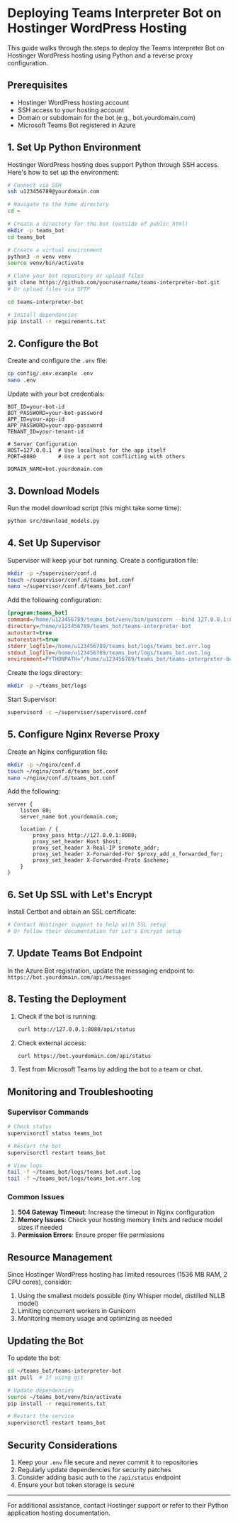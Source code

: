 # Deploying Teams Interpreter Bot on Hostinger WordPress Hosting

This guide walks through the steps to deploy the Teams Interpreter Bot on Hostinger WordPress hosting using Python and a reverse proxy configuration.

## Prerequisites

- Hostinger WordPress hosting account
- SSH access to your hosting account
- Domain or subdomain for the bot (e.g., bot.yourdomain.com)
- Microsoft Teams Bot registered in Azure

## 1. Set Up Python Environment

Hostinger WordPress hosting does support Python through SSH access. Here's how to set up the environment:

```bash
# Connect via SSH
ssh u123456789@yourdomain.com

# Navigate to the home directory
cd ~

# Create a directory for the bot (outside of public_html)
mkdir -p teams_bot
cd teams_bot

# Create a virtual environment
python3 -m venv venv
source venv/bin/activate

# Clone your bot repository or upload files
git clone https://github.com/yourusername/teams-interpreter-bot.git
# Or upload files via SFTP

cd teams-interpreter-bot

# Install dependencies
pip install -r requirements.txt
```

## 2. Configure the Bot

Create and configure the `.env` file:

```bash
cp config/.env.example .env
nano .env
```

Update with your bot credentials:

```
BOT_ID=your-bot-id
BOT_PASSWORD=your-bot-password
APP_ID=your-app-id
APP_PASSWORD=your-app-password
TENANT_ID=your-tenant-id

# Server Configuration
HOST=127.0.0.1  # Use localhost for the app itself
PORT=8080       # Use a port not conflicting with others

DOMAIN_NAME=bot.yourdomain.com
```

## 3. Download Models

Run the model download script (this might take some time):

```bash
python src/download_models.py
```

## 4. Set Up Supervisor

Supervisor will keep your bot running. Create a configuration file:

```bash
mkdir -p ~/supervisor/conf.d
touch ~/supervisor/conf.d/teams_bot.conf
nano ~/supervisor/conf.d/teams_bot.conf
```

Add the following configuration:

```ini
[program:teams_bot]
command=/home/u123456789/teams_bot/venv/bin/gunicorn --bind 127.0.0.1:8080 --workers 2 --threads 2 src.server.app:app
directory=/home/u123456789/teams_bot/teams-interpreter-bot
autostart=true
autorestart=true
stderr_logfile=/home/u123456789/teams_bot/logs/teams_bot.err.log
stdout_logfile=/home/u123456789/teams_bot/logs/teams_bot.out.log
environment=PYTHONPATH="/home/u123456789/teams_bot/teams-interpreter-bot"
```

Create the logs directory:

```bash
mkdir -p ~/teams_bot/logs
```

Start Supervisor:

```bash
supervisord -c ~/supervisor/supervisord.conf
```

## 5. Configure Nginx Reverse Proxy

Create an Nginx configuration file:

```bash
mkdir -p ~/nginx/conf.d
touch ~/nginx/conf.d/teams_bot.conf
nano ~/nginx/conf.d/teams_bot.conf
```

Add the following:

```nginx
server {
    listen 80;
    server_name bot.yourdomain.com;

    location / {
        proxy_pass http://127.0.0.1:8080;
        proxy_set_header Host $host;
        proxy_set_header X-Real-IP $remote_addr;
        proxy_set_header X-Forwarded-For $proxy_add_x_forwarded_for;
        proxy_set_header X-Forwarded-Proto $scheme;
    }
}
```

## 6. Set Up SSL with Let's Encrypt

Install Certbot and obtain an SSL certificate:

```bash
# Contact Hostinger support to help with SSL setup
# Or follow their documentation for Let's Encrypt setup
```

## 7. Update Teams Bot Endpoint

In the Azure Bot registration, update the messaging endpoint to:
`https://bot.yourdomain.com/api/messages`

## 8. Testing the Deployment

1. Check if the bot is running:
   ```bash
   curl http://127.0.0.1:8080/api/status
   ```

2. Check external access:
   ```bash
   curl https://bot.yourdomain.com/api/status
   ```

3. Test from Microsoft Teams by adding the bot to a team or chat.

## Monitoring and Troubleshooting

### Supervisor Commands

```bash
# Check status
supervisorctl status teams_bot

# Restart the bot
supervisorctl restart teams_bot

# View logs
tail -f ~/teams_bot/logs/teams_bot.out.log
tail -f ~/teams_bot/logs/teams_bot.err.log
```

### Common Issues

1. **504 Gateway Timeout**: Increase the timeout in Nginx configuration
2. **Memory Issues**: Check your hosting memory limits and reduce model sizes if needed
3. **Permission Errors**: Ensure proper file permissions

## Resource Management

Since Hostinger WordPress hosting has limited resources (1536 MB RAM, 2 CPU cores), consider:

1. Using the smallest models possible (tiny Whisper model, distilled NLLB model)
2. Limiting concurrent workers in Gunicorn
3. Monitoring memory usage and optimizing as needed

## Updating the Bot

To update the bot:

```bash
cd ~/teams_bot/teams-interpreter-bot
git pull  # If using git

# Update dependencies
source ~/teams_bot/venv/bin/activate
pip install -r requirements.txt

# Restart the service
supervisorctl restart teams_bot
```

## Security Considerations

1. Keep your `.env` file secure and never commit it to repositories
2. Regularly update dependencies for security patches
3. Consider adding basic auth to the `/api/status` endpoint
4. Ensure your bot token storage is secure

---

For additional assistance, contact Hostinger support or refer to their Python application hosting documentation. 